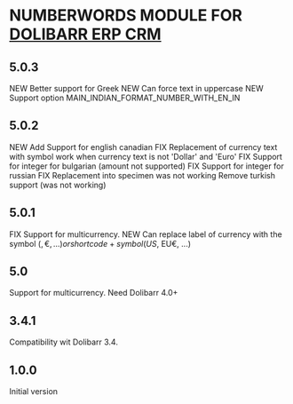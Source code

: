# NUMBERWORDS MODULE FOR <a href="https://www.dolibarr.org">DOLIBARR ERP CRM</a>

## 5.0.3

NEW Better support for Greek
NEW Can force text in uppercase
NEW Support option MAIN_INDIAN_FORMAT_NUMBER_WITH_EN_IN


## 5.0.2

NEW Add Support for english canadian
FIX Replacement of currency text with symbol work when currency text is not 'Dollar' and 'Euro'
FIX Support for integer for bulgarian (amount not supported)
FIX Support for integer for russian
FIX Replacement into specimen was not working
Remove turkish support (was not working)

## 5.0.1

FIX Support for multicurrency.
NEW Can replace label of currency with the symbol ($, €, ...) or shortcode+symbol (US$, EU€, ...)

## 5.0

Support for multicurrency.
Need Dolibarr 4.0+


## 3.4.1

Compatibility wit Dolibarr 3.4.


## 1.0.0

Initial version